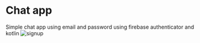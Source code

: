 # Chat app
Simple chat app using email and password using firebase authenticator and kotlin
![signup](https://user-images.githubusercontent.com/126293004/226455467-85b410a5-9726-4461-bccf-768acfb26f39.jpg)
